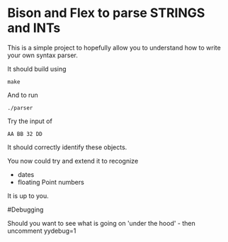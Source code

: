 # Bison and Flex to parse STRINGS and INTs 

This is a simple project to hopefully allow you to understand how to write your own syntax parser. 

It should build using

    make 

And to run 

    ./parser 

Try the input of

    AA BB 32 DD 

It should correctly identify these objects. 

You now could try and extend it to recognize 

  - dates 
  - floating Point numbers 

It is up to you. 

#Debugging 

Should you want to see what is going on 'under the hood' - then uncomment yydebug=1 


